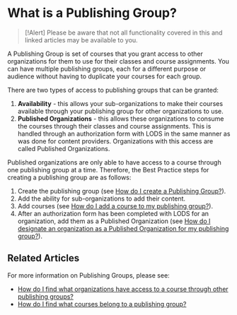 # What is a Publishing Group?

> [!Alert] Please be aware that not all functionality covered in this and linked articles may be available to you. 

A Publishing Group is set of courses that you grant access to other organizations for them to use for their classes and course assignments. You can have multiple publishing groups, each for a different purpose or audience without having to duplicate your courses for each group.

There are two types of access to publishing groups that can be granted:
1. **Availability** - this allows your sub-organizations to make their courses available through your publishing group for other organizations to use.
1. **Published Organizations** - this allows these organizations to consume the courses through their classes and course assignments. This is handled through an authorization form with LODS in the same manner as was done for content providers. Organizations with this access are called Published Organizations. 

Published organizations are only able to have access to a course through one publishing group at a time. Therefore, the Best Practice steps for creating a publishing group are as follows:

1. Create the publishing group (see [How do I create a Publishing Group?](create-publishing-group.md)).
1. Add the ability for sub-organizations to add their content.
1. Add courses (see [How do I add a course to my publishing group?](add-courses-to-publishing-group.md)).
1. After an authorization form has been completed with LODS for an organization, add them as a Published Organization (see [How do I designate an organization as a Published Organization for my publishing group?](add-published-orgs-to-publishing-group.md)).

## Related Articles

For more information on Publishing Groups, please see:

- [How do I find what organizations have access to a course through other publishing groups?](pg-add-pg-error-resolution.md)
- [How do I find what courses belong to a publishing group?](pg-add-org-error-resolution.md)


